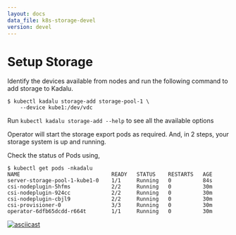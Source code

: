 ```yaml
---
layout: docs
data_file: k8s-storage-devel
version: devel
---
```

# Setup Storage


Identify the devices available from nodes and run the following command to add storage to Kadalu.

```console
$ kubectl kadalu storage-add storage-pool-1 \
    --device kube1:/dev/vdc
```

Run `kubectl kadalu storage-add --help` to see all the available options

Operator will start the storage export pods as required. And, in 2 steps,
your storage system is up and running.

Check the status of Pods using,

```console
$ kubectl get pods -nkadalu
NAME                             READY   STATUS    RESTARTS   AGE
server-storage-pool-1-kube1-0    1/1     Running   0          84s
csi-nodeplugin-5hfms             2/2     Running   0          30m
csi-nodeplugin-924cc             2/2     Running   0          30m
csi-nodeplugin-cbjl9             2/2     Running   0          30m
csi-provisioner-0                3/3     Running   0          30m
operator-6dfb65dcdd-r664t        1/1     Running   0          30m
```

[![asciicast](https://asciinema.org/a/259949.svg)](https://asciinema.org/a/259949)
